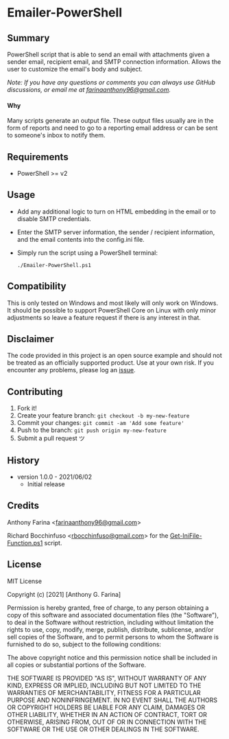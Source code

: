 # Emailer-PowerShell

## Summary
PowerShell script that is able to send an email with attachments given a sender
email, recipient email, and SMTP connection information. Allows the user to
customize the email's body and subject.

_Note: If you have any questions or comments you can always use GitHub
discussions, or email me at farinaanthony96@gmail.com._

#### Why
Many scripts generate an output file. These output files usually are in the
form of reports and need to go to a reporting email address or can be sent to
someone's inbox to notify them.

## Requirements
- PowerShell >= v2

## Usage
- Add any additional logic to turn on HTML embedding in the email or to disable
  SMTP credentials.

- Enter the SMTP server information, the sender / recipient information, and
  the email contents into the config.ini file.

- Simply run the script using a PowerShell terminal:

  `./Emailer-PowerShell.ps1`

## Compatibility
This is only tested on Windows and most likely will only work on Windows. It
should be possible to support PowerShell Core on Linux with only minor
adjustments so leave a feature request if there is any interest in that.

## Disclaimer
The code provided in this project is an open source example and should not
be treated as an officially supported product. Use at your own risk. If you
encounter any problems, please log an
[issue](https://github.com/CC-Digital-Innovation/Emailer-PowerShell/issues).

## Contributing
1. Fork it!
2. Create your feature branch: `git checkout -b my-new-feature`
3. Commit your changes: `git commit -am 'Add some feature'`
4. Push to the branch: `git push origin my-new-feature`
5. Submit a pull request ツ

## History
-  version 1.0.0 - 2021/06/02
    - Initial release

## Credits
Anthony Farina <<farinaanthony96@gmail.com>>

Richard Bocchinfuso <<rbocchinfuso@gmail.com>> for the
[Get-IniFile-Function.ps1](https://github.com/CC-Digital-Innovation/Get-IniFile-Function)
script.

## License
MIT License

Copyright (c) [2021] [Anthony G. Farina]

Permission is hereby granted, free of charge, to any person obtaining a
copy of this software and associated documentation files (the "Software"),
to deal in the Software without restriction, including without limitation
the rights to use, copy, modify, merge, publish, distribute, sublicense,
and/or sell copies of the Software, and to permit persons to whom the
Software is furnished to do so, subject to the following conditions:

The above copyright notice and this permission notice shall be included in
all copies or substantial portions of the Software.

THE SOFTWARE IS PROVIDED "AS IS", WITHOUT WARRANTY OF ANY KIND, EXPRESS OR
IMPLIED, INCLUDING BUT NOT LIMITED TO THE WARRANTIES OF MERCHANTABILITY,
FITNESS FOR A PARTICULAR PURPOSE AND NONINFRINGEMENT. IN NO EVENT SHALL THE
AUTHORS OR COPYRIGHT HOLDERS BE LIABLE FOR ANY CLAIM, DAMAGES OR OTHER
LIABILITY, WHETHER IN AN ACTION OF CONTRACT, TORT OR OTHERWISE, ARISING
FROM, OUT OF OR IN CONNECTION WITH THE SOFTWARE OR THE USE OR OTHER
DEALINGS IN THE SOFTWARE.